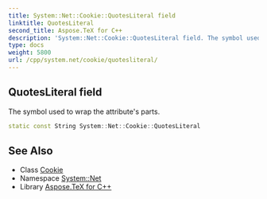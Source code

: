 ```yaml
---
title: System::Net::Cookie::QuotesLiteral field
linktitle: QuotesLiteral
second_title: Aspose.TeX for C++
description: 'System::Net::Cookie::QuotesLiteral field. The symbol used to wrap the attribute''s parts in C++.'
type: docs
weight: 5800
url: /cpp/system.net/cookie/quotesliteral/
---
```

## QuotesLiteral field


The symbol used to wrap the attribute's parts.

```cpp
static const String System::Net::Cookie::QuotesLiteral
```

## See Also

* Class [Cookie](../)
* Namespace [System::Net](../../)
* Library [Aspose.TeX for C++](../../../)
